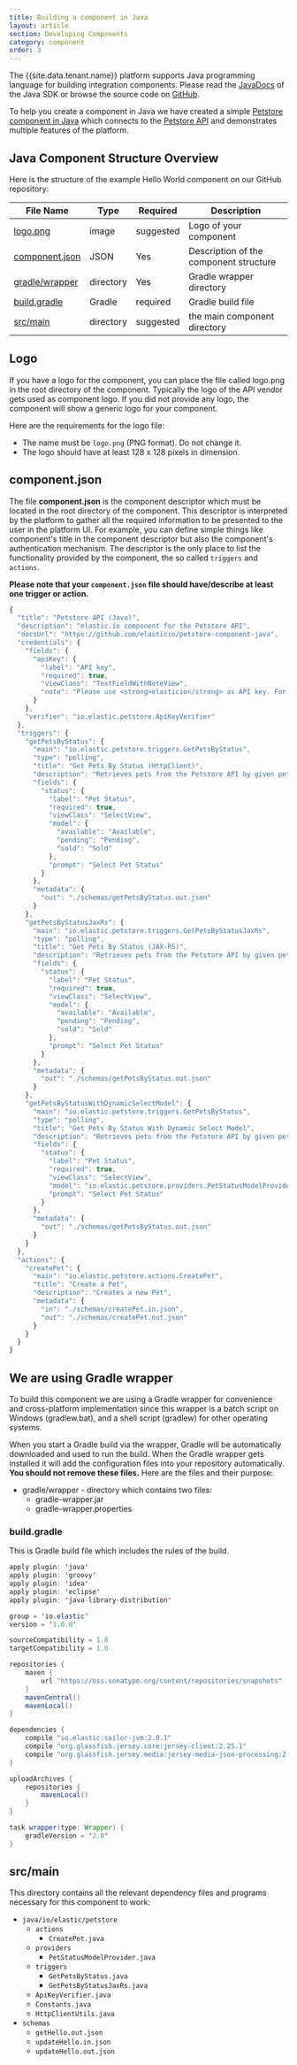 ```yaml
---
title: Building a component in Java
layout: article
section: Developing Components
category: component
order: 3
---
```



The {{site.data.tenant.name}} platform supports Java programming language for building integration components. Please read the [JavaDocs](http://www.elastic.io/javadoc/ "Java API documentation") of the Java SDK or browse the source code on [GitHub](https://github.com/elasticio/java-api "JAVA-API").

To help you create a component in Java we have created a simple [Petstore component in Java](https://github.com/elasticio/petstore-component-java "Petstore Component in Java") which connects to the [Petstore API](https://petstore.elastic.io/docs/ "Petstore API") and demonstrates multiple features of the platform.


## Java Component Structure Overview

Here is the structure of the example Hello World component on our GitHub repository:

| **File Name** | **Type** | **Required** | **Description** |
| --- | --- | --- | --- |
| [logo.png](#logo) | image | suggested | Logo of your component |
| [component.json](#componentjson)  | JSON | Yes | Description of the component structure |
| [gradle/wrapper](#gradle) | directory | Yes | Gradle wrapper directory |
| [build.gradle](#buildgradle) | Gradle | required | Gradle build file |
| [src/main](#src-main) | directory | suggested | the main component directory |

## Logo

If you have a logo for the component, you can place the file called logo.png in the root directory of the component. Typically the logo of the API vendor gets used as component logo. If you did not provide any logo, the component will show a generic logo for your component.

Here are the requirements for the logo file:

*   The name must be `logo.png` (PNG format). Do not change it.
*   The logo should have at least 128 x 128 pixels in dimension.

## component.json

The file **component.json** is the component descriptor which must be located in the root directory of the component. This descriptor is interpreted by the platform to gather all the required information to be presented to the user in the platform UI. For example, you can define simple things like component's title in the component descriptor but also the component's authentication mechanism. The descriptor is the only place to list the functionality provided by the component, the so called `triggers` and `actions`.

**Please note that your `component.json` file should have/describe at least one trigger or action.**
```js
{
  "title": "Petstore API (Java)",
  "description": "elastic.io component for the Petstore API",
  "docsUrl": "https://github.com/elasticio/petstore-component-java",
  "credentials": {
    "fields": {
      "apiKey": {
        "label": "API key",
        "required": true,
        "viewClass": "TextFieldWithNoteView",
        "note": "Please use <strong>elasticio</strong> as API key. For more details see <a href="https://petstore.elastic.io/docs/" target="_blank">Petstore API docs</a>."
      }
    },
    "verifier": "io.elastic.petstore.ApiKeyVerifier"
  },
  "triggers": {
    "getPetsByStatus": {
      "main": "io.elastic.petstore.triggers.GetPetsByStatus",
      "type": "polling",
      "title": "Get Pets By Status (HttpClient)",
      "description": "Retrieves pets from the Petstore API by given pet status using Apache HttpClient",
      "fields": {
        "status": {
          "label": "Pet Status",
          "required": true,
          "viewClass": "SelectView",
          "model": {
            "available": "Available",
            "pending": "Pending",
            "sold": "Sold"
          },
          "prompt": "Select Pet Status"
        }
      },
      "metadata": {
        "out": "./schemas/getPetsByStatus.out.json"
      }
    },
    "getPetsByStatusJaxRs": {
      "main": "io.elastic.petstore.triggers.GetPetsByStatusJaxRs",
      "type": "polling",
      "title": "Get Pets By Status (JAX-RS)",
      "description": "Retrieves pets from the Petstore API by given pet status using Java API for RESTful Web Services (JAX-RS)",
      "fields": {
        "status": {
          "label": "Pet Status",
          "required": true,
          "viewClass": "SelectView",
          "model": {
            "available": "Available",
            "pending": "Pending",
            "sold": "Sold"
          },
          "prompt": "Select Pet Status"
        }
      },
      "metadata": {
        "out": "./schemas/getPetsByStatus.out.json"
      }
    },
    "getPetsByStatusWithDynamicSelectModel": {
      "main": "io.elastic.petstore.triggers.GetPetsByStatus",
      "type": "polling",
      "title": "Get Pets By Status With Dynamic Select Model",
      "description": "Retrieves pets from the Petstore API by given pet status. The available statuses are retrieved from the Petstore API dynamically.",
      "fields": {
        "status": {
          "label": "Pet Status",
          "required": true,
          "viewClass": "SelectView",
          "model": "io.elastic.petstore.providers.PetStatusModelProvider",
          "prompt": "Select Pet Status"
        }
      },
      "metadata": {
        "out": "./schemas/getPetsByStatus.out.json"
      }
    }
  },
  "actions": {
    "createPet": {
      "main": "io.elastic.petstore.actions.CreatePet",
      "title": "Create a Pet",
      "description": "Creates a new Pet",
      "metadata": {
        "in": "./schemas/createPet.in.json",
        "out": "./schemas/createPet.out.json"
      }
    }
  }
}
```

## We are using Gradle wrapper

To build this component we are using a Gradle wrapper for convenience and cross-platform implementation since this wrapper is a batch script on Windows (gradlew.bat), and a shell script (gradlew) for other operating systems.

When you start a Gradle build via the wrapper, Gradle will be automatically downloaded and used to run the build. When the Gradle wrapper gets installed it will add the configuration files into your repository automatically. **You should not remove these files.** Here are the files and their purpose:

*   gradle/wrapper - directory which contains two files:
    *   gradle-wrapper.jar
    *   gradle-wrapper.properties

### build.gradle

This is Gradle build file which includes the rules of the build.

```java
apply plugin: 'java'
apply plugin: 'groovy'
apply plugin: 'idea'
apply plugin: 'eclipse'
apply plugin: 'java-library-distribution'

group = 'io.elastic'
version = '1.0.0'

sourceCompatibility = 1.8
targetCompatibility = 1.8

repositories {
    maven {
        url "https://oss.sonatype.org/content/repositories/snapshots"
    }
    mavenCentral()
    mavenLocal()
}

dependencies {
    compile "io.elastic:sailor-jvm:2.0.1"
    compile "org.glassfish.jersey.core:jersey-client:2.25.1"
    compile "org.glassfish.jersey.media:jersey-media-json-processing:2.25.1"
}

uploadArchives {
    repositories {
        mavenLocal()
    }
}

task wrapper(type: Wrapper) {
    gradleVersion = '2.0'
}
```

## src/main

This directory contains all the relevant dependency files and programs necessary for this component to work:

*   `java/io/elastic/petstore`
    *   `actions`
        *   `CreatePet.java`
    *   `providers`
        *   `PetStatusModelProvider.java`
    *   `triggers`
        *   `GetPetsByStatus.java`
        *   `GetPetsByStatusJaxRs.java`
    *   `ApiKeyVerifier.java`
    *   `Constants.java`
    *   `HttpClientUtils.java`
*   `schemas`
    *   `getHello.out.json`
    *   `updateHello.in.json`
    *   `updateHello.out.json`
